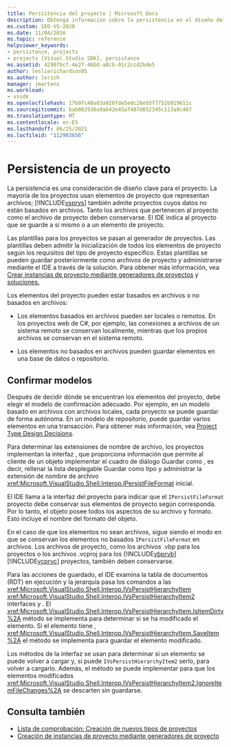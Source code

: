 ```yaml
---
title: Persistencia del proyecto | Microsoft Docs
description: Obtenga información sobre la persistencia en el diseño del proyecto, incluido el uso de IPersistFileFormat para conservar los objetos de proyecto de archivos y no basados en archivos.
ms.custom: SEO-VS-2020
ms.date: 11/04/2016
ms.topic: reference
helpviewer_keywords:
- persistence, projects
- projects [Visual Studio SDK], persistance
ms.assetid: 42907bcf-4e27-46bd-a8cb-01c2ccd2bde5
author: leslierichardson95
ms.author: lerich
manager: jmartens
ms.workload:
- vssdk
ms.openlocfilehash: 17b9fc40a93a926fde5edc28e93f7751b919611c
ms.sourcegitcommit: bab002936a9a642e45af407d652345c113a9c467
ms.translationtype: MT
ms.contentlocale: es-ES
ms.lasthandoff: 06/25/2021
ms.locfileid: "112903656"
---
```

# <a name="project-persistence"></a>Persistencia de un proyecto
La persistencia es una consideración de diseño clave para el proyecto. La mayoría de los proyectos usan elementos de proyecto que representan archivos; [!INCLUDE[vsprvs](../../code-quality/includes/vsprvs_md.md)] también admite proyectos cuyos datos no están basados en archivos. Tanto los archivos que pertenecen al proyecto como el archivo de proyecto deben conservarse. El IDE indica al proyecto que se guarde a sí mismo o a un elemento de proyecto.

 Las plantillas para los proyectos se pasan al generador de proyectos. Las plantillas deben admitir la inicialización de todos los elementos de proyecto según los requisitos del tipo de proyecto específico. Estas plantillas se pueden guardar posteriormente como archivos de proyecto y administrarse mediante el IDE a través de la solución. Para obtener más información, vea [Crear instancias de proyecto mediante generadores de proyectos](../../extensibility/internals/creating-project-instances-by-using-project-factories.md) y [soluciones.](../../extensibility/internals/solutions-overview.md)

 Los elementos del proyecto pueden estar basados en archivos o no basados en archivos:

- Los elementos basados en archivos pueden ser locales o remotos. En los proyectos web de C#, por ejemplo, las conexiones a archivos de un sistema remoto se conservan localmente, mientras que los propios archivos se conservan en el sistema remoto.

- Los elementos no basados en archivos pueden guardar elementos en una base de datos o repositorio.

## <a name="commit-models"></a>Confirmar modelos
 Después de decidir dónde se encuentran los elementos del proyecto, debe elegir el modelo de confirmación adecuado. Por ejemplo, en un modelo basado en archivos con archivos locales, cada proyecto se puede guardar de forma autónoma. En un modelo de repositorio, puede guardar varios elementos en una transacción. Para obtener más información, vea [Project Type Design Decisions](../../extensibility/internals/project-type-design-decisions.md).

 Para determinar las extensiones de nombre de archivo, los proyectos implementan la interfaz , que proporciona información que permite al cliente de un objeto implementar el cuadro de diálogo Guardar como , es decir, rellenar la lista desplegable Guardar como tipo y administrar la extensión de nombre de archivo <xref:Microsoft.VisualStudio.Shell.Interop.IPersistFileFormat> inicial.  

 El IDE llama a la interfaz del proyecto para indicar que el `IPersistFileFormat` proyecto debe conservar sus elementos de proyecto según corresponda. Por lo tanto, el objeto posee todos los aspectos de su archivo y formato. Esto incluye el nombre del formato del objeto.

 En el caso de que los elementos no sean archivos, sigue siendo el modo en que se conservan los elementos no basados `IPersistFileFormat` en archivos. Los archivos de proyecto, como los archivos .vbp para los proyectos o los archivos .vcproj para los [!INCLUDE[vbprvb](../../code-quality/includes/vbprvb_md.md)] [!INCLUDE[vcprvc](../../code-quality/includes/vcprvc_md.md)] proyectos, también deben conservarse.

 Para las acciones de guardado, el IDE examina la tabla de documentos (RDT) en ejecución y la jerarquía pasa los comandos a las <xref:Microsoft.VisualStudio.Shell.Interop.IVsPersistHierarchyItem> <xref:Microsoft.VisualStudio.Shell.Interop.IVsPersistHierarchyItem2> interfaces y . El <xref:Microsoft.VisualStudio.Shell.Interop.IVsPersistHierarchyItem.IsItemDirty%2A> método se implementa para determinar si se ha modificado el elemento. Si el elemento tiene , <xref:Microsoft.VisualStudio.Shell.Interop.IVsPersistHierarchyItem.SaveItem%2A> el método se implementa para guardar el elemento modificado.

 Los métodos de la interfaz se usan para determinar si un elemento se puede volver a cargar y, si puede `IVsPersistHierarchyItem2` serlo, para volver a cargarlo. Además, el método se puede implementar para que los elementos modificados <xref:Microsoft.VisualStudio.Shell.Interop.IVsPersistHierarchyItem2.IgnoreItemFileChanges%2A> se descarten sin guardarse.

## <a name="see-also"></a>Consulta también
- [Lista de comprobación: Creación de nuevos tipos de proyectos](../../extensibility/internals/checklist-creating-new-project-types.md)
- [Creación de instancias de proyecto mediante generadores de proyecto](../../extensibility/internals/creating-project-instances-by-using-project-factories.md)
